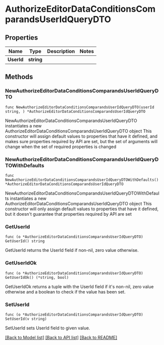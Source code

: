 # AuthorizeEditorDataConditionsComparandsUserIdQueryDTO

## Properties

Name | Type | Description | Notes
------------ | ------------- | ------------- | -------------
**UserId** | **string** |  | 

## Methods

### NewAuthorizeEditorDataConditionsComparandsUserIdQueryDTO

`func NewAuthorizeEditorDataConditionsComparandsUserIdQueryDTO(userId string, ) *AuthorizeEditorDataConditionsComparandsUserIdQueryDTO`

NewAuthorizeEditorDataConditionsComparandsUserIdQueryDTO instantiates a new AuthorizeEditorDataConditionsComparandsUserIdQueryDTO object
This constructor will assign default values to properties that have it defined,
and makes sure properties required by API are set, but the set of arguments
will change when the set of required properties is changed

### NewAuthorizeEditorDataConditionsComparandsUserIdQueryDTOWithDefaults

`func NewAuthorizeEditorDataConditionsComparandsUserIdQueryDTOWithDefaults() *AuthorizeEditorDataConditionsComparandsUserIdQueryDTO`

NewAuthorizeEditorDataConditionsComparandsUserIdQueryDTOWithDefaults instantiates a new AuthorizeEditorDataConditionsComparandsUserIdQueryDTO object
This constructor will only assign default values to properties that have it defined,
but it doesn't guarantee that properties required by API are set

### GetUserId

`func (o *AuthorizeEditorDataConditionsComparandsUserIdQueryDTO) GetUserId() string`

GetUserId returns the UserId field if non-nil, zero value otherwise.

### GetUserIdOk

`func (o *AuthorizeEditorDataConditionsComparandsUserIdQueryDTO) GetUserIdOk() (*string, bool)`

GetUserIdOk returns a tuple with the UserId field if it's non-nil, zero value otherwise
and a boolean to check if the value has been set.

### SetUserId

`func (o *AuthorizeEditorDataConditionsComparandsUserIdQueryDTO) SetUserId(v string)`

SetUserId sets UserId field to given value.



[[Back to Model list]](../README.md#documentation-for-models) [[Back to API list]](../README.md#documentation-for-api-endpoints) [[Back to README]](../README.md)


